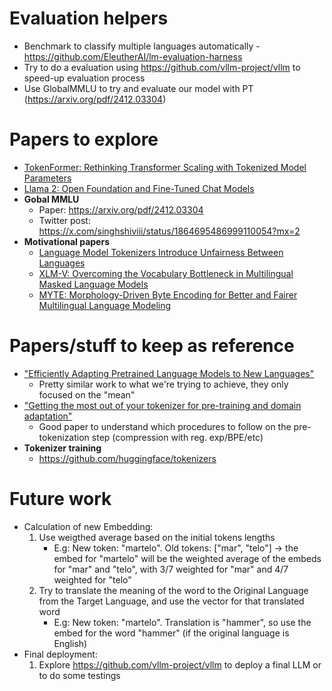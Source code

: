 # Evaluation helpers
- Benchmark to classify multiple languages automatically - https://github.com/EleutherAI/lm-evaluation-harness
- Try to do a evaluation using https://github.com/vllm-project/vllm to speed-up evaluation process
- Use GlobalMMLU to try and evaluate our model with PT (https://arxiv.org/pdf/2412.03304)

# Papers to explore
- [TokenFormer: Rethinking Transformer Scaling with Tokenized Model Parameters](https://arxiv.org/abs/2410.23168)
- [Llama 2: Open Foundation and Fine-Tuned Chat Models](https://arxiv.org/abs/2307.09288)
- **Gobal MMLU**
    - Paper: https://arxiv.org/pdf/2412.03304
    - Twitter post: https://x.com/singhshiviii/status/1864695486999110054?mx=2
- **Motivational papers**
    - [Language Model Tokenizers Introduce Unfairness Between Languages](https://arxiv.org/pdf/2305.15425)
    - [XLM-V: Overcoming the Vocabulary Bottleneck in Multilingual Masked Language Models](https://aclanthology.org/2023.emnlp-main.813/)
    - [MYTE: Morphology-Driven Byte Encoding for Better and Fairer Multilingual Language Modeling](https://aclanthology.org/2024.acl-long.804/)


# Papers/stuff to keep as reference
- ["Efficiently Adapting Pretrained Language Models to New Languages"](https://arxiv.org/pdf/2311.05741)
    - Pretty similar work to what we're trying to achieve, they only focused on the "mean"
- ["Getting the most out of your tokenizer for pre-training and domain adaptation"](https://arxiv.org/pdf/2402.01035)
    - Good paper to understand which procedures to follow on the pre-tokenization step (compression with reg. exp/BPE/etc)
- **Tokenizer training**
    - https://github.com/huggingface/tokenizers




# Future work
- Calculation of new Embedding:
    1. Use weigthed average based on the initial tokens lengths
        - E.g: New token: "martelo". Old tokens: ["mar", "telo"] -> the embed for "martelo" will be the weighted average of the embeds for "mar" and "telo", with 3/7 weighted for "mar" and 4/7 weighted for "telo"
    1. Try to translate the meaning of the word to the Original Language from the Target Language, and use the vector for that translated word
        - E.g: New token: "martelo". Translation is "hammer", so use the embed for the word "hammer" (if the original language is English)
- Final deployment:
    1. Explore https://github.com/vllm-project/vllm to deploy a final LLM or to do some testings

